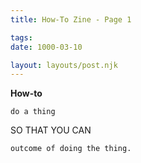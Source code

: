 ```yaml
---
title: How-To Zine - Page 1

tags:
date: 1000-03-10

layout: layouts/post.njk
---
```


**How-to**

`do a thing`

SO THAT YOU CAN

`outcome of doing the thing.`